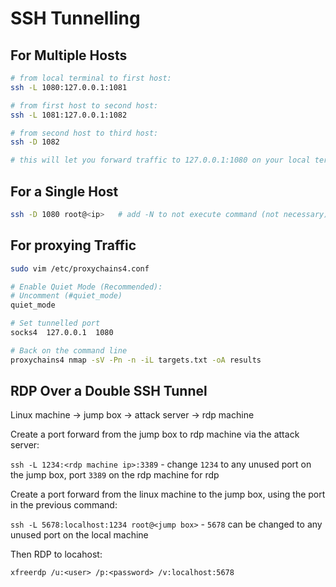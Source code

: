 
# SSH Tunnelling

## For Multiple Hosts

```bash
# from local terminal to first host:  
ssh -L 1080:127.0.0.1:1081  

# from first host to second host:  
ssh -L 1081:127.0.0.1:1082  

# from second host to third host:  
ssh -D 1082  

# this will let you forward traffic to 127.0.0.1:1080 on your local terminal and have it exit on to the internet from host 3  
```

## For a Single Host

```bash
ssh -D 1080 root@<ip>   # add -N to not execute command (not necessary)
```

## For proxying Traffic

```bash
sudo vim /etc/proxychains4.conf

# Enable Quiet Mode (Recommended): 
# Uncomment (#quiet_mode)
quiet_mode

# Set tunnelled port
socks4  127.0.0.1  1080

# Back on the command line
proxychains4 nmap -sV -Pn -n -iL targets.txt -oA results
```

## RDP Over a Double SSH Tunnel

Linux machine -> jump box -> attack server -> rdp machine  

Create a port forward from the jump box to rdp machine via the attack server:  

`ssh -L 1234:<rdp machine ip>:3389` - change `1234` to any unused port on the jump box, port `3389` on the rdp machine for rdp  

Create a port forward from the linux machine to the jump box, using the port in the previous command:  

`ssh -L 5678:localhost:1234 root@<jump box>` - `5678` can be changed to any unused port on the local machine  

Then RDP to locahost:  

`xfreerdp /u:<user> /p:<password> /v:localhost:5678`

